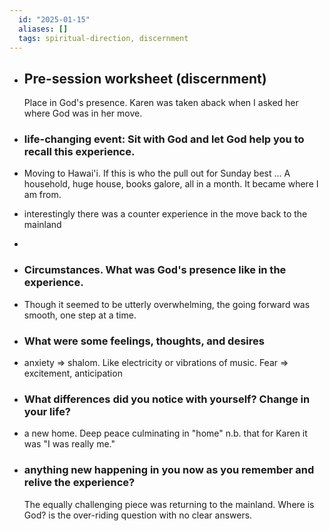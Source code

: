 ```yaml
---
  id: "2025-01-15"
  aliases: []
  tags: spiritual-direction, discernment
---
```


- ## Pre-session worksheet (discernment)
  
  Place in God's presence. Karen was taken aback when I asked her where God was in her move.
- ### life-changing event: Sit with God and let God help you to recall this experience.
- Moving to Hawai'i. If this is who the pull out for Sunday best … A household, huge house, books galore, all in a month. It became where I am from.
- interestingly there was a counter experience in the move back to the mainland
-
- ### Circumstances. What was God's presence like in the experience.
- Though it seemed to be utterly overwhelming, the going forward was smooth, one step at a time.
- ### What were some feelings, thoughts, and desires
- anxiety => shalom. Like electricity or vibrations of music. Fear => excitement, anticipation
- ### What differences did you notice with yourself? Change in your life?
- a new home. Deep peace culminating in "home" n.b. that for Karen it was "I was really me."
- ### anything new happening in you now as you remember and relive the experience?
  
  The equally challenging piece was returning to the mainland. Where is God? is the over-riding question with no clear answers.